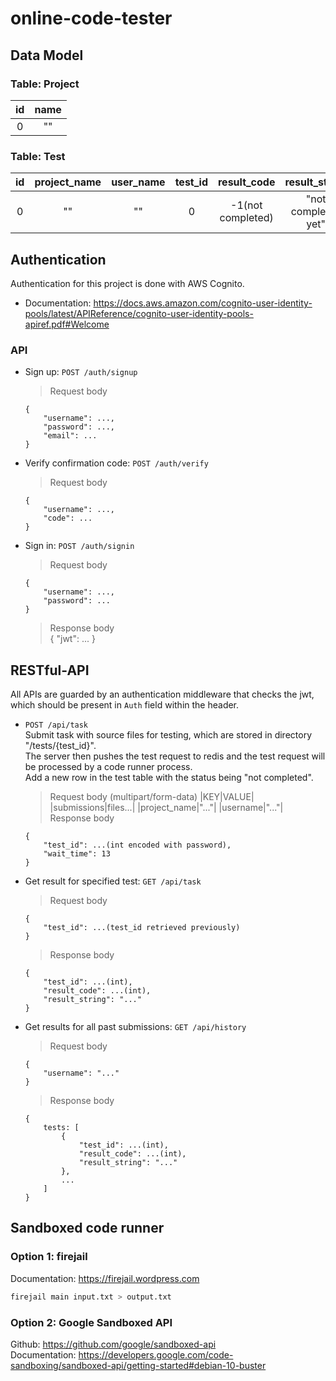 # online-code-tester

## Data Model
### Table: Project

|id     |name   |
| :---: | :---: |
|0      |""     |

### Table: Test

|id     |project_name|user_name|test_id|result_code      |result_string      |
| :---: | :--------: | :-----: | :---: | :-------------: | :---------------: | 
|0      |""          |""       |0      |-1(not completed)|"not completed yet"|


## Authentication
Authentication for this project is done with AWS Cognito.<br/>
* Documentation: https://docs.aws.amazon.com/cognito-user-identity-pools/latest/APIReference/cognito-user-identity-pools-apiref.pdf#Welcome<br/>

### API
* Sign up: `POST /auth/signup`<br/>
    >Request body<br/>
    ```
    {
        "username": ...,
        "password": ...,
        "email": ...
    }
    ```
* Verify confirmation code: `POST /auth/verify`<br/>
    >Request body<br/>
    ```
    {
        "username": ...,
        "code": ...
    }
    ```
* Sign in: `POST /auth/signin`<br/>
    >Request body<br/>
    ```
    {
        "username": ...,
        "password": ...
    }
    ```
    >Response body<br/>
    {
        "jwt": ...
    }

## RESTful-API
All APIs are guarded by an authentication middleware that checks the jwt, which should be present in `Auth` field within the header.
* `POST /api/task`<br>
    Submit task with source files for testing, which are stored in directory "/tests/{test_id}". <br>
    The server then pushes the test request to redis and the test request will be processed by a code runner process. <br>
    Add a new row in the test table with the status being "not completed".
    >Request body (multipart/form-data)
    |KEY|VALUE|
    |submissions|files...|
    |project_name|"..."|
    |username|"..."|
    >Response body
    ```
    {
        "test_id": ...(int encoded with password),
        "wait_time": 13
    }
    ```

* Get result for specified test: `GET /api/task`<br>
    >Request body
    ```
    {
        "test_id": ...(test_id retrieved previously)
    }
    ```
    >Response body
    ```
    {
        "test_id": ...(int),
        "result_code": ...(int),
        "result_string": "..."
    }
    ```

* Get results for all past submissions: `GET /api/history`<br>
    >Request body
    ```
    {
        "username": "..."
    }
    ```
    >Response body
    ```
    {
        tests: [
            {
                "test_id": ...(int),
                "result_code": ...(int),
                "result_string": "..."
            },
            ...
        ]
    }
    ```

## Sandboxed code runner
### Option 1: firejail
Documentation: https://firejail.wordpress.com<br/>
```bash
firejail main input.txt > output.txt
```
### Option 2: Google Sandboxed API
Github: https://github.com/google/sandboxed-api<br/>
Documentation: https://developers.google.com/code-sandboxing/sandboxed-api/getting-started#debian-10-buster